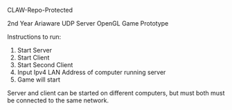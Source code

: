 CLAW-Repo-Protected

2nd Year Ariaware UDP Server OpenGL Game Prototype

Instructions to run:

1. Start Server
2. Start Client
3. Start Second Client
4. Input Ipv4 LAN Address of computer running server
5. Game will start


Server and client can be started on different computers, but must both must be connected to the same network.
